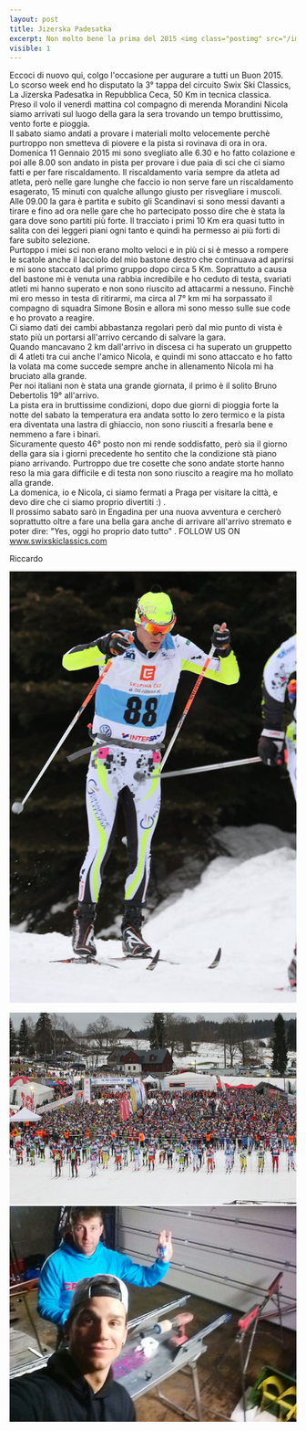 ```yaml
---
layout: post
title: Jizerska Padesatka 
excerpt: Non molto bene la prima del 2015 <img class="postimg" src="/images/jirezka.jpg">
visible: 1
---
```



Eccoci di nuovo qui, colgo l'occasione per augurare a tutti un Buon 2015.<br>
Lo scorso week end ho disputato la 3° tappa del circuito Swix Ski Classics, La Jizerska Padesatka in Repubblica Ceca, 50 Km in tecnica classica.<br>
Preso il volo il venerdì mattina col compagno di merenda Morandini Nicola siamo arrivati sul luogo della gara la sera trovando un tempo bruttissimo, vento forte e pioggia.<br> 
Il sabato siamo andati a provare i materiali molto velocemente perchè purtroppo non smetteva di piovere e la pista si rovinava di ora in ora.<br>
Domenica 11 Gennaio 2015 mi sono svegliato alle 6.30 e ho fatto colazione e poi alle 8.00 son andato in pista per provare i due paia di sci che ci siamo fatti e per fare riscaldamento. Il riscaldamento varia sempre da atleta ad atleta, però nelle gare lunghe che faccio io non serve fare un riscaldamento esagerato, 15 minuti con qualche allungo giusto per risvegliare i muscoli.<br>
Alle 09.00 la gara è partita e subito gli Scandinavi si sono messi davanti a tirare e fino ad ora nelle gare che ho partecipato posso dire che è stata la gara dove sono partiti più forte. Il tracciato i primi 10 Km era quasi tutto in salita con dei leggeri piani ogni tanto e quindi ha permesso ai più forti di fare subito selezione.<br>
Purtoppo i miei sci non erano molto veloci e in più ci si è messo a rompere le scatole anche il lacciolo del mio bastone destro che continuava ad aprirsi e mi sono staccato dal primo gruppo dopo circa 5 Km. Soprattuto  a causa del bastone mi è venuta una rabbia incredibile e ho ceduto di testa, svariati atleti mi hanno superato e non sono riuscito ad attacarmi a nessuno. Finchè mi ero messo in testa di ritirarmi, ma circa al 7° km mi ha sorpassato il compagno di squadra Simone Bosin e allora mi sono messo sulle sue code e ho provato a reagire. <br>
Ci siamo dati dei cambi abbastanza regolari però dal mio punto di vista è stato più un portarsi all'arrivo cercando di salvare la gara.<br>
Quando mancavano 2 km dall'arrivo in discesa ci ha superato un gruppetto di 4 atleti tra cui anche l'amico Nicola, e quindi mi sono attaccato e ho fatto la volata ma come succede sempre anche in allenamento Nicola mi ha bruciato alla grande.<br>
Per noi italiani non è stata una grande giornata, il primo è il solito Bruno Debertolis 19° all'arrivo.<br>
La pista era in bruttissime condizioni, dopo due giorni di pioggia forte la notte del sabato la temperatura era andata sotto lo zero termico e la pista era diventata una lastra di ghiaccio, non sono riusciti a fresarla bene e nemmeno a fare i binari.<br>
Sicuramente questo 46° posto non mi rende soddisfatto, però sia il giorno della gara sia i giorni precedente ho sentito che la condizione stà piano piano arrivando. Purtroppo due tre cosette che sono andate storte hanno reso la mia gara difficile e di testa non sono riuscito a reagire ma ho mollato alla grande.<br>
La domenica, io e Nicola, ci siamo fermati a Praga per visitare la città, e devo dire che ci siamo proprio divertiti :) .<br>
Il prossimo sabato sarò in Engadina per una nuova avventura e cercherò soprattutto oltre a fare una bella gara anche di arrivare all'arrivo stremato e poter dire: "Yes, oggi ho proprio dato tutto" . FOLLOW US ON www.swixskiclassics.com<br>

Riccardo 

<a href="/images/jirezka.jpg"><img class="postimg" src="/images/jirezka.jpg"></a>

<a href="/images/jizerska.jpg"><img class="postimg" src="/images/jizerska.jpg"></a>
<a href="/images/jirez.jpg"><img class="postimg" src="/images/jirez.jpg"></a>
